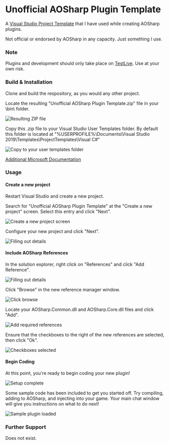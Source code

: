 # Unofficial AOSharp Plugin Template

A [Visual Studio Project Template](https://docs.microsoft.com/en-us/visualstudio/ide/how-to-create-project-templates?view=vs-2022) that I have used while creating AOSharp plugins.

Not official or endorsed by AOSharp in any capacity. Just something I use.

### Note

Plugins and development should only take place on [TestLive](https://forums.funcom.com/t/welcome-to-testlive/6433). Use at your own risk.

### Build & Installation

Clone and build the respository, as you would any other project.

Locate the resulting "Unofficial AOSharp Plugin Template.zip" file in your \bin\ folder.

![Resulting ZIP file](images/build_zip_file.png)

Copy this .zip file to your Visual Studio User Templates folder. By default this folder is located at "%USERPROFILE%\Documents\Visual Studio 2019\Templates\ProjectTemplates\Visual C#\"

![Copy to your user templates folder](images/place_in_user_profile.png)


[Additional Microsoft Documentation](https://docs.microsoft.com/en-us/visualstudio/ide/how-to-locate-and-organize-project-and-item-templates?view=vs-2022)

### Usage

#### Create a new project

Restart Visual Studio and create a new project.

Search for "Unofficial AOSharp Plugin Template" at the "Create a new project" screen. Select this entry and click "Next".

![Create a new project screen](images/create_a_new_project.png)

Configure your new project and click "Next".

![Filling out details](images/configure_your_new_project.png)

#### Include AOSharp References

In the solution explorer, right click on "References" and click "Add Reference".

![Filling out details](images/add_reference.png)

Click "Browse" in the new reference manager window.

![Click browse](images/reference_manager.png)

Locate your AOSharp.Common.dll and AOSharp.Core.dll files and click "Add".

![Add required references](images/find_references.png)

Ensure that the checkboxes to the right of the new references are selected, then click "Ok".

![Checkboxes selected](images/reference_manager_ok.png)

#### Begin Coding

At this point, you're ready to begin coding your new plugin!

![Setup complete](images/new_project_set_up.png)

Some sample code has been included to get you started off. Try compiling, adding to AOSharp, and injecting into your game. Your main chat window will give you instructions on what to do next!

![Sample plugin loaded](images/sample_plugin_loaded.png)

### Further Support

Does not exist.